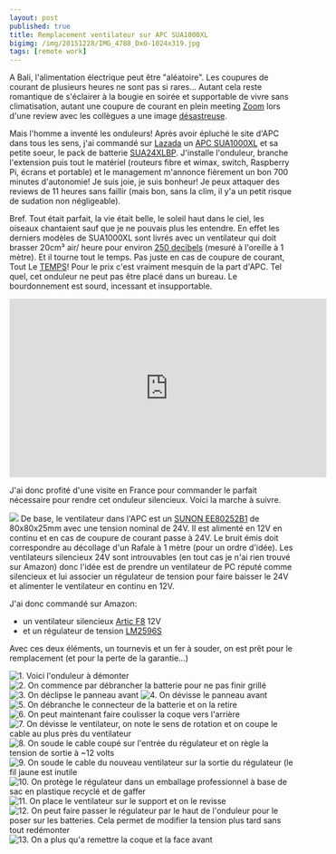 ```yaml
---
layout: post
published: true
title: Remplacement ventilateur sur APC SUA1000XL
bigimg: /img/20151228/IMG_4788_DxO-1024x319.jpg
tags: [remote work]
---
```

A Bali, l'alimentation électrique peut être "aléatoire". Les coupures de courant de plusieurs heures ne sont pas si rares... Autant cela reste romantique de s'éclairer à la bougie en soirée et supportable de vivre sans climatisation, autant une coupure de courant en plein meeting [Zoom](https://zoom.us) lors d'une review avec les collègues a une image [désastreuse](https://i.giphy.com/YHZiT6FLA5cGI.gif#fancy).

Mais l'homme a inventé les onduleurs! Après avoir épluché le site d'APC dans tous les sens, j'ai commandé sur [Lazada](https://www.lazada.co.id/) un [APC SUA1000XL](http://www.apc.com/shop/us/en/products/APC-Smart-UPS-XL-1000VA-USB-Serial-120V/P-SUA1000XL) et sa petite soeur, le pack de batterie [SUA24XLBP](http://www.apc.com/shop/us/en/products/APC-Smart-UPS-XL-24V-Battery-Pack/P-SUA24XLBP). J'installe l'onduleur, branche l'extension puis tout le matériel (routeurs fibre et wimax, switch, Raspberry Pi, écrans et portable) et le management m'annonce fièrement un bon 700 minutes d'autonomie! Je suis joie, je suis bonheur! Je peux attaquer des reviews de 11 heures sans faillir (mais bon, sans la clim, il y'a un petit risque de sudation non négligeable).

Bref. Tout était parfait, la vie était belle, le soleil haut dans le ciel, les oiseaux chantaient sauf que je ne pouvais plus les entendre. En effet les derniers modèles de SUA1000XL sont livrés avec un ventilateur qui doit brasser 20cm³ air/ heure pour environ [250 decibels](https://i.giphy.com/zFBbpsg58QSVq.gif#fancy) (mesuré à l'oreille à 1 mètre). Et il tourne tout le temps. Pas juste en cas de coupure de courant, Tout Le [TEMPS](https://i.giphy.com/xXEI0jqYhz6uI.gif#fancy)! Pour le prix c'est vraiment mesquin de la part d'APC. Tel quel, cet onduleur ne peut pas être placé dans un bureau. Le bourdonnement est sourd, incessant et insupportable.

<iframe width="560" height="315" src="https://www.youtube.com/embed/SYM9NjzHOQ0?rel=0" frameborder="0" allowfullscreen></iframe>

J'ai donc profité d'une visite en France pour commander le parfait nécessaire pour rendre cet onduleur silencieux. Voici la marche à suivre.

![]({{site.baseurl}}/img/20151228/IMG_4779_2_DxO.jpg#nofancy#alignright)
De base, le ventilateur dans l'APC est un [SUNON EE80252B1](http://www.sunon.com/tw/products/pdf/DCFAN/ME8025_U.pdf) de 80x80x25mm avec une tension nominal de 24V. Il est alimenté en 12V en continu et en cas de coupure de courant passe à 24V. Le bruit émis doit correspondre au décollage d'un Rafale à 1 mètre (pour un ordre d'idée). Les ventilateurs silencieux 24V sont introuvables (en tout cas je n'ai rien trouvé sur Amazon) donc l'idée est de prendre un ventilateur de PC réputé comme silencieux et lui associer un régulateur de tension pour faire baisser le 24V et alimenter le ventilateur en continu en 12V.

J'ai donc commandé sur Amazon:

- un ventilateur silencieux [Artic F8](http://www.amazon.fr/gp/product/B002QVFN7G?ref_=pe_386181_51767671_TE_dp_p1) 12V
- et un régulateur de tension [LM2596S](http://www.amazon.fr/dp/B00QFDRR9S/ref=pe_2062881_77686691_tnp_email_TE_Cardp_6)

Avec ces deux éléments, un tournevis et un fer à souder, on est prêt pour le remplacement (et pour la perte de la garantie...)

![1. Voici l'onduleur à démonter]({{site.baseurl}}/img/20151228/IMG_4771_DxO_thumb.jpg)
![2. On commence par débrancher la batterie pour ne pas finir grillé]({{site.baseurl}}/img/20151228/IMG_4772_DxO_thumb.jpg)
![3. On déclipse le panneau avant]({{site.baseurl}}/img/20151228/IMG_4773_DxO_thumb.jpg)
![4. On dévisse le panneau avant]({{site.baseurl}}/img/20151228/IMG_4775_DxO_thumb.jpg)
![5. On débranche le connecteur de la batterie et on la retire]({{site.baseurl}}/img/20151228/IMG_4776_DxO_thumb.jpg)
![6. On peut maintenant faire coulisser la coque vers l'arrière]({{site.baseurl}}/img/20151228/IMG_4779_1_DxO_thumb.jpg)
![7. On dévisse le ventilateur, on note le sens de rotation et on coupe le cable au plus près du ventilateur]({{site.baseurl}}/img/20151228/IMG_4781_DxO_thumb.jpg)
![8. On soude le cable coupé sur l'entrée du régulateur et on règle la tension de sortie à ~12 volts]({{site.baseurl}}/img/20151228/IMG_4782_DxO_thumb.jpg)
![9. On soude le cable du nouveau ventilateur sur la sortie du régulateur (le fil jaune est inutile]({{site.baseurl}}/img/20151228/IMG_4785_DxO_thumb.jpg)
![10. On protège le régulateur dans un emballage professionnel à base de sac en plastique recyclé et de gaffer]({{site.baseurl}}/img/20151228/IMG_4787_DxO_thumb.jpg)
![11. On place le ventilateur sur le support et on le revisse]({{site.baseurl}}/img/20151228/IMG_4789_DxO_thumb.jpg)
![12. On peut faire passer le régulateur par le haut de l'onduleur pour le poser sur les batteries. Cela permet de modifier la tension plus tard sans tout redémonter]({{site.baseurl}}/img/20151228/IMG_4792_DxO_thumb.jpg)
![13. On a plus qu'a remettre la coque et la face avant]({{site.baseurl}}/img/20151228/IMG_4793_DxO_thumb.jpg)
